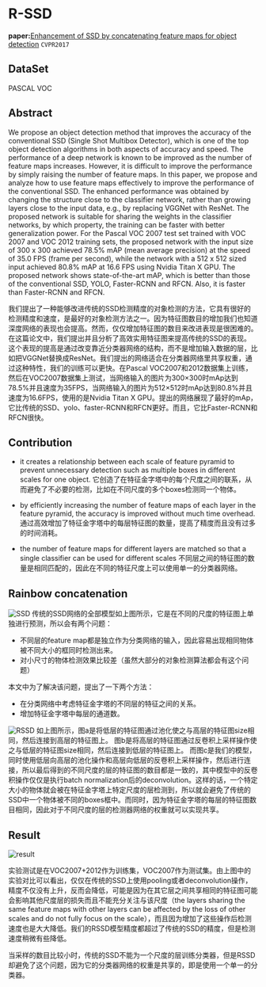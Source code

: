 # R-SSD

**paper:**[Enhancement of SSD by concatenating feature maps for object detection](https://arxiv.org/abs/1705.09587) `CVPR2017`

## DataSet
PASCAL VOC

## Abstract
We propose an object detection method that improves the accuracy of the conventional SSD (Single Shot Multibox Detector), which is one of the top object detection algorithms in both aspects of accuracy and speed. The performance of a deep network is known to be improved as the number of feature maps increases. However, it is difficult to improve the performance by simply raising the number of feature maps. In this paper, we propose and analyze how to use feature maps effectively to improve the performance of the conventional SSD. The enhanced performance was obtained by changing the structure close to the classifier network, rather than growing layers close to the input data, e.g., by replacing VGGNet with ResNet. The proposed network is suitable for sharing the weights in the classifier networks, by which property, the training can be faster with better generalization power. For the Pascal VOC 2007 test set trained with VOC 2007 and VOC 2012 training sets, the proposed network with the input size of 300 x 300 achieved 78.5% mAP (mean average precision) at the speed of 35.0 FPS (frame per second), while the network with a 512 x 512 sized input achieved 80.8% mAP at 16.6 FPS using Nvidia Titan X GPU. The proposed network shows state-of-the-art mAP, which is better than those of the conventional SSD, YOLO, Faster-RCNN and RFCN. Also, it is faster than Faster-RCNN and RFCN.

我们提出了一种能够改进传统的SSD检测精度的对象检测的方法，它具有很好的检测精度和速度，是最好的对象检测方法之一。因为特征图数目的增加我们也知道深度网络的表现也会提高。然而，仅仅增加特征图的数目来改进表现是很困难的。在这篇论文中，我们提出并且分析了高效实用特征图来提高传统的SSD的表现。这个表现的提高是通过改变靠近分类器网络的结构，而不是增加输入数据的层，比如把VGGNet替换成ResNet。我们提出的网络适合在分类器网络里共享权重，通过这种特性，我们的训练可以更快。在Pascal VOC2007和2012数据集上训练，然后在VOC2007数据集上测试，当网络输入的图片为300×300时mAp达到78.5%并且速度为35FPS，当网络输入的图片为512×512时mAp达到80.8%并且速度为16.6FPS，使用的是Nvidia Titan X GPU。提出的网络展现了最好的mAp，它比传统的SSD、yolo、faster-RCNN和RFCN更好。而且，它比Faster-RCNN和RFCN很快。


## Contribution

- it creates a relationship between each scale of feature pyramid to prevent unnecessary detection such as multiple boxes in different scales for one object.
它创造了在特征金字塔中的每个尺度之间的联系，从而避免了不必要的检测，比如在不同尺度的多个boxes检测同一个物体。

- by efficiently increasing the number of feature maps of each layer in the feature pyramid, the accuracy is improved without much time overhead.
通过高效增加了特征金字塔中的每层特征图的数量，提高了精度而且没有过多的时间消耗。

- the number of feature maps for different layers are matched so that a single classifier can be used for different scales
不同层之间的特征图的数量是相同匹配的，因此在不同的特征尺度上可以使用单一的分类器网络。


## Rainbow concatenation
![SSD](image/SSD.png)
传统的SSD网络的全部模型如上图所示，它是在不同的尺度的特征图上单独进行预测，所以会有两个问题：
- 不同层的feature map都是独立作为分类网络的输入，因此容易出现相同物体被不同大小的框同时检测出来。
- 对小尺寸的物体检测效果比较差（虽然大部分的对象检测算法都会有这个问题）

本文中为了解决该问题，提出了一下两个方法：
- 在分类网络中考虑特征金字塔的不同层的特征之间的关系。
- 增加特征金字塔中每层的通道数。


![RSSD](image/RSSD.png)
如上图所示，图a是将低层的特征图通过池化使之与高层的特征图size相同，然后连接到高层的特征图上。
图b是将高层的特征图通过反卷积上采样操作使之与低层的特征图size相同，然后连接到低层的特征图上。
而图c是我们的模型，同时使用低层向高层的池化操作和高层向低层的反卷积上采样操作，然后进行连接，所以最后得到的不同尺度的层的特征图的数目都是一致的，其中模型中的反卷积操作仅仅是执行batch normalization后的deconvolution。这样的话，一个特定大小的物体就会被在特征金字塔上特定尺度的层检测到，所以就会避免了传统的SSD中一个物体被不同的boxes框中。而同时，因为特征金字塔的每层的特征图数目相同，因此对于不同尺度的层的检测器网络的权重就可以实现共享。


## Result
![result](image/result.png)

实验测试是在VOC2007+2012作为训练集，VOC2007作为测试集。由上图中的实验对比可以看出，仅仅在传统的SSD上使用pooling或者deconvolution操作，精度不仅没有上升，反而会降低，可能是因为在其它层之间共享相同的特征图可能会影响其他尺度层的损失而且不能充分关注与该尺度（the layers sharing the same feature maps with other layers can be affected by the loss of other scales and do not fully focus on the scale），而且因为增加了这些操作后检测速度也是大大降低。我们的RSSD模型精度都超过了传统的SSD的精度，但是检测速度稍微有些降低。

当采样的数目比较小时，传统的SSD不能为一个尺度的层训练分类器，但是RSSD却避免了这个问题，因为它的分类器网络的权重是共享的，即是使用一个单一的分类器。







